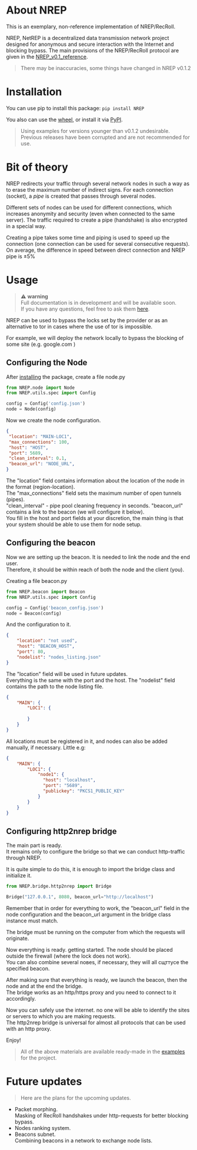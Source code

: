 # About NREP
This is an exemplary, non-reference implementation of NREP/RecRoll.

NREP, NetREP is a decentralized data transmission network project designed for anonymous and secure interaction with the Internet and blocking bypass.
The main provisions of the NREP/RecRoll protocol are given in the [NREP_v0.1_reference](https://github.com/N1nthyesiam/NREP/blob/main/NREP_v0.1_reference.txt).
> There may be inaccuracies, some things have changed in NREP v0.1.2

# Installation
You can use pip to install this package:
```pip install NREP```

You also can use the [wheel](https://github.com/N1nthyesiam/NREP/tree/main/dist), or install it via [PyPI](https://pypi.org/project/NREP/).

> Using examples for versions younger than v0.1.2 undesirable.  
Previous releases have been corrupted and are not recommended for use.

# Bit of theory
NREP redirects your traffic through several network nodes in such a way as to erase the maximum number of indirect signs.
For each connection (socket), a _pipe_ is created that passes through several nodes.

Different sets of nodes can be used for different connections, which increases anonymity and security (even when connected to the same server). 
The traffic required to create a pipe (handshake) is also encrypted in a special way.

Creating a pipe takes some time and piping is used to speed up the connection (one connection can be used for several consecutive requests).
On average, the difference in speed between direct connection and NREP pipe is ±5%

# Usage
> :warning: **warning**  
Full documentation is in development and will be available soon.  
If you have any questions, feel free to ask them [here](https://github.com/N1nthyesiam/NREP/discussions/categories/q-a).

NREP can be used to bypass the locks set by the provider or as an alternative to tor in cases where the use of tor is impossible.

For example, we will deploy the network locally to bypass the blocking of some site (e.g. google.com )

## Configuring the Node
After [installing](#installation) the package, create a file node.py
```python
from NREP.node import Node
from NREP.utils.spec import Config

config = Config('config.json')
node = Node(config)
```
Now we create the node configuration.
```json
{
 "location": "MAIN-LOC1",
 "max_connections": 100,
 "host": "HOST",
 "port": 5689,
 "clean_interval": 0.1,
 "beacon_url": "NODE_URL",
}
```
The "location" field contains information about the location of the node in the format (region-location).  
The "max_connections" field sets the maximum number of open tunnels (pipes).  
"clean_interval" - pipe pool cleaning frequency in seconds.
"beacon_url" contains a link to the beacon (we will configure it below).  
You fill in the host and port fields at your discretion, the main thing is that your system should be able to use them for node setup.

## Configuring the beacon
Now we are setting up the beacon. It is needed to link the node and the end user.  
Therefore, it should be within reach of both the node and the client (you).

Creating a file beacon.py
```python
from NREP.beacon import Beacon
from NREP.utils.spec import Config

config = Config('beacon_config.json')
node = Beacon(config)
```
And the configuration to it.
```json
{
	"location": "not used",
	"host": "BEACON_HOST",
	"port": 80,
	"nodelist": "nodes_listing.json"
}
```
The "location" field will be used in future updates.  
Everything is the same with the port and the host.
The "nodelist" field contains the path to the node listing file.
```json
{
    "MAIN": {
        "LOC1": {
            
        }
    }
}
```
All locations must be registered in it, and nodes can also be added manually, if necessary.
Little e.g: 
```json
{
    "MAIN": {
        "LOC1": {
            "node1": {
              "host": "localhost",
              "port": "5689",
              "publickey": "PKCS1_PUBLIC_KEY"
            }
        }
    }
}
```

## Configuring http2nrep bridge
The main part is ready.  
It remains only to configure the bridge so that we can conduct http-traffic through NREP.

It is quite simple to do this, it is enough to import the bridge class and initialize it.

```python
from NREP.bridge.http2nrep import Bridge

Bridge("127.0.0.1", 8080, beacon_url="http://localhost")
```
Remember that in order for everything to work, the "beacon_url" field in the node configuration and the beacon_url argument in the bridge class instance must match.

The bridge must be running on the computer from which the requests will originate.

Now everything is ready. getting started. The node should be placed outside the firewall (where the lock does not work).  
You can also combine several noвes, if necessary, they will all сщттусе the specified beacon.

After making sure that everything is ready, we launch the beacon, then the node and at the end the bridge.  
The bridge works as an http/https proxy and you need to connect to it accordingly.

Now you can safely use the internet. no one will be able to identify the sites or servers to which you are making requests.  
The http2nrep bridge is universal for almost all protocols that can be used with an http proxy.  

Enjoy!

> All of the above materials are available ready-made in the [examples](https://github.com/N1nthyesiam/NREP/tree/main/Examples) for the project.

# Future updates
> Here are the plans for the upcoming updates.
- Packet morphing.  
Masking of RecRoll handshakes under http-requests for better blocking bypass.
- Nodes ranking system.
- Beacons subnet.  
Combining beacons in a network to exchange node lists.
